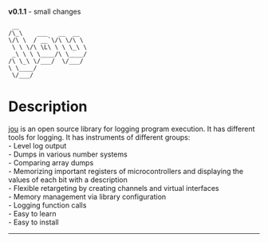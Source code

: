 <b>v0.1.1</b> - small changes
```
 __
/\_\    ___   __  __  
\/\ \  / __`\/\ \/\ \ 
 \ \ \/\ \L\ \ \ \_\ \
 _\ \ \ \____/\ \____/
/\ \_\ \/___/  \/___/ 
\ \____/              
 \/___/               
```
<h1>Description</h1>
<u>jou</u> is an open source library for logging program execution. It has different tools for logging. It has instruments of different groups: <br>
- Level log output <br>
- Dumps in various number systems <br>
- Comparing array dumps <br>
- Memorizing important registers of microcontrollers and displaying the values of each bit with a description <br>
- Flexible retargeting by creating channels and virtual interfaces <br>
- Memory management via library configuration <br>
- Logging function calls <br>
- Easy to learn <br>
- Easy to install <br>
<hr>